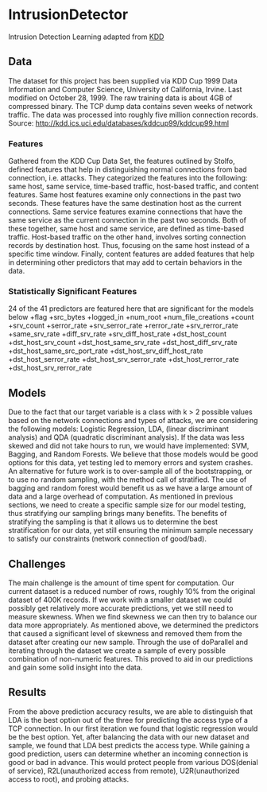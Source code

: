 # IntrusionDetector
Intrusion Detection Learning adapted from [KDD](http://kdd.ics.uci.edu/databases/kddcup99/task.html)

## Data
The dataset for this project has been supplied via KDD Cup 1999 Data Information and
Computer Science, University of California, Irvine. Last modified on October 28, 1999. The raw
training data is about 4GB of compressed binary. The TCP dump data contains seven weeks of
network traffic. The data was processed into roughly five million connection records.
Source: http://kdd.ics.uci.edu/databases/kddcup99/kddcup99.html

### Features
Gathered from the KDD Cup Data Set, the features outlined by
Stolfo, defined features that help in distinguishing normal connections from bad connection, i.e.
attacks. They categorized the features into the following: same host, same service, time-based
traffic, host-based traffic, and content features. Same host features examine only connections in
the past two seconds. These features have the same destination host as the current
connections. Same service features examine connections that have the same service as the
current connection in the past two seconds. Both of these together, same host and same
service, are defined as time-based traffic. Host-based traffic on the other hand, involves sorting
connection records by destination host. Thus, focusing on the same host instead of a specific
time window. Finally, content features are added features that help in determining other
predictors that may add to certain behaviors in the data.

### Statistically Significant Features 
24 of the 41 predictors are featured here that are significant for the models below
+flag
+src_bytes
+logged_in
+num_root
+num_file_creations
+count
+srv_count
+serror_rate
+srv_serror_rate
+rerror_rate
+srv_rerror_rate
+same_srv_rate
+diff_srv_rate
+srv_diff_host_rate
+dst_host_count
+dst_host_srv_count
+dst_host_same_srv_rate
+dst_host_diff_srv_rate
+dst_host_same_src_port_rate
+dst_host_srv_diff_host_rate
+dst_host_serror_rate
+dst_host_srv_serror_rate
+dst_host_rerror_rate
+dst_host_srv_rerror_rate

## Models
Due to the fact that our target variable is a class with k > 2 possible values based on the
network connections and types of attacks, we are considering the following models: Logistic
Regression, LDA, (linear discriminant analysis) and QDA (quadratic discriminant analysis). If the
data was less skewed and did not take hours to run, we would have implemented: SVM,
Bagging, and Random Forests. We believe that those models would be good options for this
data, yet testing led to memory errors and system crashes. An alternative for future work is to
over-sample all of the bootstrapping, or to use no random sampling, with the method call of
stratified. The use of bagging and random forest would benefit us as we have a large amount of
data and a large overhead of computation. As mentioned in previous sections, we need to
create a specific sample size for our model testing, thus stratifying our sampling brings many
benefits. The benefits of stratifying the sampling is that it allows us to determine the best
stratification for our data, yet still ensuring the minimum sample necessary to satisfy our
constraints (network connection of good/bad).

## Challenges
The main challenge is the amount of time spent for computation. Our current dataset is a
reduced number of rows, roughly 10% from the original dataset of 400K records. If we work with
a smaller dataset we could possibly get relatively more accurate predictions, yet we still need to
measure skewness. When we find skewness we can then try to balance our data more
appropriately. As mentioned above, we determined the predictors that caused a significant level
of skewness and removed them from the dataset after creating our new sample. Through the
use of doParallel and iterating through the dataset we create a sample of every possible
combination of non-numeric features. This proved to aid in our predictions and gain some solid
insight into the data.

## Results
From the above prediction accuracy results, we are able to distinguish that LDA is the best
option out of the three for predicting the access type of a TCP connection. In our first iteration
we found that logistic regression would be the best option. Yet, after balancing the data with our
new dataset and sample, we found that LDA best predicts the access type. While gaining a
good prediction, users can determine whether an incoming connection is good or bad in
advance. This would protect people from various DOS(denial of service), R2L(unauthorized
access from remote), U2R(unauthorized access to root), and probing attacks.

